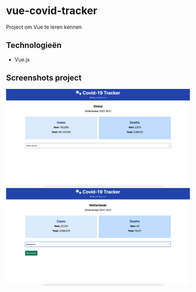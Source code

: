 # vue-covid-tracker
Project om Vue te leren kennen

## Technologieën
- Vue.js

## Screenshots project

<img src="./src/assets/vue-covid-tracker-1.png"/>

<img src="./src/assets/vue-covid-tracker-2.png"/>
